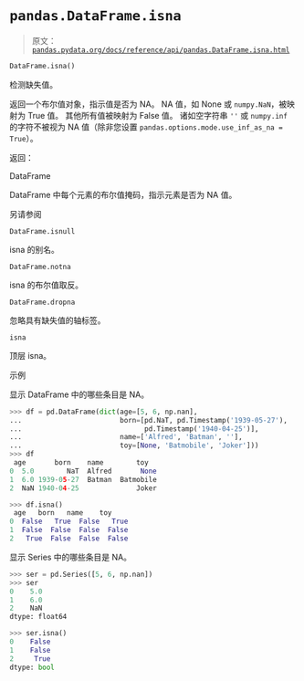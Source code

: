 # `pandas.DataFrame.isna`

> 原文：[`pandas.pydata.org/docs/reference/api/pandas.DataFrame.isna.html`](https://pandas.pydata.org/docs/reference/api/pandas.DataFrame.isna.html)

```py
DataFrame.isna()
```

检测缺失值。

返回一个布尔值对象，指示值是否为 NA。 NA 值，如 None 或 `numpy.NaN`，被映射为 True 值。 其他所有值被映射为 False 值。 诸如空字符串 `''` 或 `numpy.inf` 的字符不被视为 NA 值（除非您设置 `pandas.options.mode.use_inf_as_na = True`）。

返回：

DataFrame

DataFrame 中每个元素的布尔值掩码，指示元素是否为 NA 值。

另请参阅

`DataFrame.isnull`

isna 的别名。

`DataFrame.notna`

isna 的布尔值取反。

`DataFrame.dropna`

忽略具有缺失值的轴标签。

`isna`

顶层 isna。

示例

显示 DataFrame 中的哪些条目是 NA。

```py
>>> df = pd.DataFrame(dict(age=[5, 6, np.nan],
...                        born=[pd.NaT, pd.Timestamp('1939-05-27'),
...                              pd.Timestamp('1940-04-25')],
...                        name=['Alfred', 'Batman', ''],
...                        toy=[None, 'Batmobile', 'Joker']))
>>> df
 age       born    name        toy
0  5.0        NaT  Alfred       None
1  6.0 1939-05-27  Batman  Batmobile
2  NaN 1940-04-25              Joker 
```

```py
>>> df.isna()
 age   born   name    toy
0  False   True  False   True
1  False  False  False  False
2   True  False  False  False 
```

显示 Series 中的哪些条目是 NA。

```py
>>> ser = pd.Series([5, 6, np.nan])
>>> ser
0    5.0
1    6.0
2    NaN
dtype: float64 
```

```py
>>> ser.isna()
0    False
1    False
2     True
dtype: bool 
```
